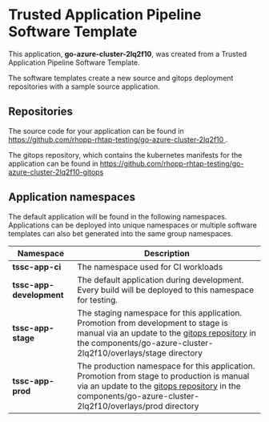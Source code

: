 # Trusted Application Pipeline Software Template

This application, **go-azure-cluster-2lq2f10**, was created from a Trusted Application Pipeline Software Template.

The software templates create a new source and gitops deployment repositories with a sample source application. 

## Repositories

The source code for your application can be found in [https://github.com/rhopp-rhtap-testing/go-azure-cluster-2lq2f10 ](https://github.com/rhopp-rhtap-testing/go-azure-cluster-2lq2f10 ).
 
The gitops repository, which contains the kubernetes manifests for the application can be found in 
[https://github.com/rhopp-rhtap-testing/go-azure-cluster-2lq2f10-gitops ](https://github.com/rhopp-rhtap-testing/go-azure-cluster-2lq2f10-gitops ) 

## Application namespaces 

The default application will be found in the following namespaces. Applications can be deployed into unique namespaces or multiple software templates can also bet generated into the same group namespaces.  

|  Namespace   |  Description   |  
| -------- | -------- |
| **tssc-app-ci** | The namespace used for CI workloads |
| **tssc-app-development** | The default application during development. Every build will be deployed to this namespace for testing. |
| **tssc-app-stage** | The staging namespace for this application. Promotion from development to stage is manual via an update to the [gitops repository](https://github.com/rhopp-rhtap-testing/go-azure-cluster-2lq2f10-gitops ) in the components/go-azure-cluster-2lq2f10/overlays/stage directory |
| **tssc-app-prod** | The production namespace for this application. Promotion from stage to production is manual via an update to the [gitops repository](https://github.com/rhopp-rhtap-testing/go-azure-cluster-2lq2f10-gitops ) in the components/go-azure-cluster-2lq2f10/overlays/prod directory |